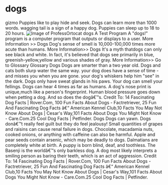 # dogs
gizmo
Puppies like to play hide and seek.
Dogs can learn more than 1000 words.
wagging tail is a sign of a happy dog.
Puppies can sleep up to 18 to 20 hours.
![Image of ProfessOrtocat](https://sophievukadin.github.io/dogs/domestic-dog_thumb.jpg)
dogs
A
Test Program
A
"dogs!" program is a computer program that outputs or displays to a user. More Information >>
Dogs
Dog's sense of smell is 10,000-100,000 times more acute than humans. More Information>>
Dogs
It's a myth thatdogs can only see black and white. In fact, it's believed that dogs see primarily in blue, greenish-yellow,yellow and various shades of gray. More Information>>
Go to Glossary
Glossary
Dogs
Dogs are smarter than a two year old. 
Dogs and cats both slurp water the same way. your dog does have a sense of time - and misses you when you are gone. your dog's whiskers help him "see" in the dark. Dogs only have sweat glands in his paws. Your dog can smell your fellings. Dogs can hear 4 times as far as humans. A dog's nose print is unique,much like a person's fingerprint. Human blood pressure goes down when petting a dog. And so does the dogâ€™s. Credit To: 14 Fascinating Dog Facts | Rover.Com, 100 Fun Facts About Dogs - Factretriever, 25 Fun And Fascinating Dog Facts â€“ American Kennel Club,10 Facts You May Not Know About Dogs | Cesar's Way,101 Facts About Dogs You Might Not Know - Care.Com.25 Cool Dog Facts | Petfinder.
Dogs
Dogs can yawn. 
Dogs donâ€™t really feel guilt but they do feel jealousy! Small quantities of grapes and raisins can cause renal failure in dogs. Chocolate, macadamia nuts, cooked onions, or anything with caffeine can also be harmful. Apple and pear seeds contain arsenic, which may be deadly to dogs. Dalmatians are completely white at birth. A puppy is born blind, deaf, and toothless. The Basenji is the worldâ€™s only barkless dog. A dog most likely interprets a smiling person as baring their teeth, which is an act of aggression. Credit To: 14 Fascinating Dog Facts | Rover.Com, 100 Fun Facts About Dogs - Factretriever, 25 Fun And Fascinating Dog Facts â€“ American Kennel Club,10 Facts You May Not Know About Dogs | Cesar's Way,101 Facts About Dogs You Might Not Know - Care.Com.25 Cool Dog Facts | Petfinder. 

